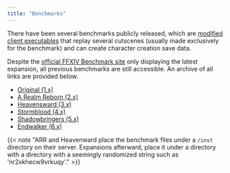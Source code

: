 ```yaml
---
title: "Benchmarks"
---
```


There have been several benchmarks publicly released, which are [modified client executables](/executable/ffxiv) that replay several cutscenes (usually made exclusively for the benchmark) and can create character creation save data.

Despite the [official FFXIV Benchmark site](https://na.finalfantasyxiv.com/benchmark/) only displaying the latest expansion, all previous benchmarks are still accessible. An archive of all links are provided below.

* [Original (1.x)](http://http.download.nvidia.com/downloads/nZone/demos/FFXIVBenchmark.zip)
* [A Realm Reborn (2.x)](http://download.finalfantasyxiv.com/inst/FFXIV-ARR-Bench-Character.zip)
* [Heavensward (3.x)](http://gdl.square-enix.com/ffxiv/inst/ffxiv-heavensward-bench.zip)
* [Stormblood (4.x)](http://gdl.square-enix.com/ffxiv/ga61lwajq3g5r2qb/ffxiv-stormblood-bench.zip)
* [Shadowbringers (5.x)](https://gdl.square-enix.com/ffxiv/nr2xkhecw9vrkuqy/ffxiv-shadowbringers-bench.zip?=benchmark)
* [Endwalker (6.x)](https://download.finalfantasyxiv.com/ys8glaimvmykn88p/ffxiv-endwalker-bench.zip)

{{< note "ARR and Heavenward place the benchmark files under a `/inst` directory on their server. Expansions afterward, place it under a directory with a directory with a seemingly randomized string such as 'nr2xkhecw9vrkuqy'." >}}
